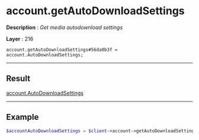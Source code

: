 # account.getAutoDownloadSettings

**Description** : *Get media autodownload settings*

**Layer** : 216

```tl
account.getAutoDownloadSettings#56da0b3f = account.AutoDownloadSettings;
```

---

## Result

[account.AutoDownloadSettings](type/account.AutoDownloadSettings)

---

## Example

```php
$accountAutoDownloadSettings = $client->account->getAutoDownloadSettings();
```